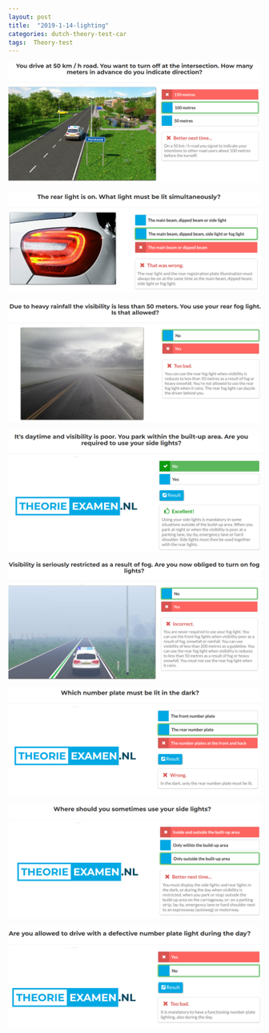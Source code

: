 ```yaml
---
layout: post
title:  "2019-1-14-lighting"
categories: dutch-theory-test-car
tags:  Theory-test
---
```


![](/images/2019-01-14-20-15-48.png)

![](/images/2019-01-14-20-23-54.png)

![](/images/2019-01-14-20-25-53.png)

![](/images/2019-01-14-20-28-19.png)

![](/images/2019-01-14-20-30-29.png)

![](/images/2019-01-14-20-32-29.png)

![](/images/2019-01-14-20-37-46.png)

![](/images/2019-01-14-20-42-10.png)

